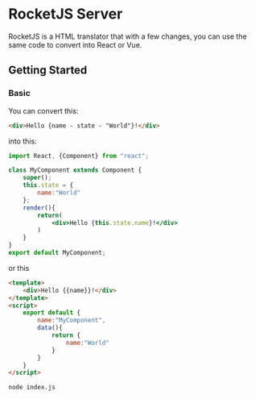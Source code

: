 # RocketJS Server
RocketJS is a HTML translator that with a few changes, you can use the same code to convert into React or Vue.
## Getting Started
### Basic
You can convert this:
```html
<div>Hello {name - state - "World"}!</div>
```
into this:
```jsx
import React, {Component} from "react";

class MyComponent extends Component {
	super();
    this.state = {
    	name:"World"
    };
    render(){
    	return(
        	<div>Hello {this.state.name}!</div>
		)
    }
}
export default MyComponent;
```
or this
```html
<template>
	<div>Hello {{name}}!</div>
</template>
<script>
	export default {
    	name:"MyComponent",
        data(){
        	return {
            	name:"World"
            }
		}
    }
</script>
```
```bash
node index.js
```